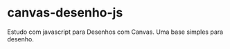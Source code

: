 # canvas-desenho-js
 Estudo com javascript para Desenhos com Canvas. Uma base simples para desenho.
